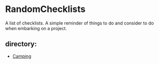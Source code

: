 # RandomChecklists
A list of checklists. A simple reminder of things to do and consider to do when embarking on a project.  

## directory:
- [Camping](Checklists/Camping.md)
